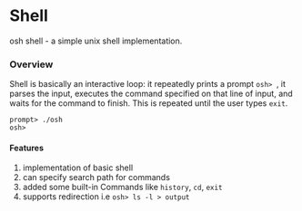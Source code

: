 # Shell
osh shell - a simple unix shell implementation.

### Overview
Shell is basically an interactive loop: it repeatedly prints a prompt `osh> `, it parses the input, executes the command
specified on that line of input, and waits for the command to finish. This is repeated until the user types `exit`.
```
prompt> ./osh
osh> 
```
#### Features
1. implementation of basic shell
2. can specify search path for commands
3. added some built-in Commands like `history`, `cd`, `exit`
4. supports redirection i.e `osh> ls -l > output`

